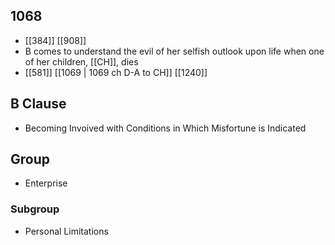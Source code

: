 ## 1068
- [[384]] [[908]] 
- B comes to understand the evil of her selfish outlook upon life when one of her children, [[CH]], dies
- [[581]] [[1069 | 1069 ch D-A to CH]] [[1240]] 

## B Clause
- Becoming Invoived with Conditions in Which Misfortune is Indicated

## Group
- Enterprise

### Subgroup
- Personal Limitations

